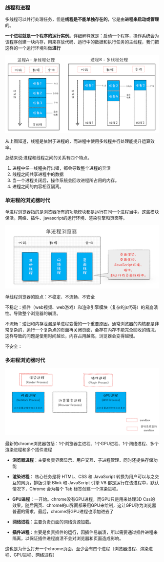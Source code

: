 ### 线程和进程

多线程可以并行处理任务，但是**线程是不能单独存在的**，它是由**进程来启动或管理**的。

**一个进程就是一个程序的运行实例**。详细解释就是：启动一个程序，操作系统会为该程序创建一块内存，用来存放代码、运行中的数据和执行任务的主线程，我们把这样的一个运行环境叫做**进行**

![线程与进程](./images/1.png)

从上图知道，线程是依附于进程的，而进程中使用多线程并行处理能提升运算效率。

总结来说:进程和线程之间的关系有四个特点。

1. 进程中任一线程执行出错，都会导致整个进程的奔溃
2. 线程之间共享进程中的数据
3. 当一个进程关闭后，操作系统会回收进程所占用的内存。
4. 进程之间的内容相互隔离。

### 单进程的浏览器时代

单进程浏览器指的是浏览器所有的功能模块都是运行在同一个进程当中。这些模块保活。网络、插件、javascript的运行环境、渲染引擎和页面等。


![单进程浏览器架构示意图](./images/2.png)

单线程浏览器的缺点：不稳定、不流畅、不安全

不稳定：插件（web视频、web游戏）和渲染引擎模块（复杂的js代码）的易崩溃性。导致整个浏览器的崩溃。

不流畅：递归和内存泄漏是单进程变慢的一个重要原因。通常浏览器的内核都是非常复杂的，运行一个复杂点的页面再关闭页面，会存在内存不能完全回收的情况，这样导致的问题是使用时间越长，内存占用越高，浏览器会变得越慢。

不安全： 

### 多进程浏览器时代

![最新的 Chrome 进程架构图](./images/3.png)

最新的chrome浏览器包括：1个浏览器主进程、1个GPU进程、1个网络进程、多个渲染进程和多个插件进程

* **浏览器进程**：主要负责界面显示、用户交互、子进程管理、同时还提供存储功能

* **渲染进程**： 核心任务是将 HTML、CSS 和 JavaScript 转换为用户可以与之交互的网页，排版引擎 Blink 和 JavaScript 引擎 V8 都是运行在该进程中，默认情况下，Chrome 会为每个 Tab 标签创建一个渲染进程。

* **GPU进程**：一开始。chrome没有GPU进程，而GPU只是用来处理3D Css的效果，随后网页、chrome的ui界面都采用GPU来绘制，这让GPU称为浏览器普遍的需求，最后，chrome将GPU进程也添加进去了

* **网络进程**：主要负责页面的网络资源加载。
* **插件进程**：主要是负责插件的运行，因插件易崩溃，所以需要通过插件进程来隔离，以保证插件进程崩溃不会对浏览器和页面造成影响。

这也是为什么打开一个chrome页面，至少会有四个进程（浏览器进程、渲染进程、GPU进程、网络进程）





